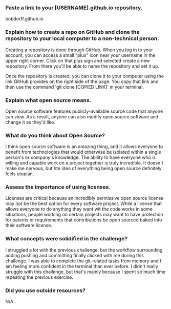 ### Paste a link to your [USERNAME].github.io repository.
bobdorff.github.io

### Explain how to create a repo on GitHub and clone the repository to your local computer to a non-technical person.

Creating a repository is done through GitHub. When you log in to your account, you can access a small "plus" icon near your username in the upper right corner. Click on that plus sign and selected create a new repository. From there you'll be able to name the repository and set it up. 

Once the repository is created, you can clone it to your computer using the link GitHub provides on the right side of the page. You copy that link and then use the command 'git clone [COPIED LINK]' in your terminal. 

### Explain what open source means.

Open source software features publicly-available source code that anyone can view. As a result, anyone can also modify open source software and change it as they'd like. 

### What do you think about Open Source?

I think open source software is an amazing thing, and it allows everyone to benefit from technologies that would otherwise be isolated within a single person's or company's knowledge. The ability to have everyone who is willing and capable work on a project together is truly incredible. It doesn't make me nervous, but hte idea of everything being open source definitely feels utopian. 

### Assess the importance of using licenses.

Licenses are critical because an incredibly permissive open source license may not be the best option for every software project. While a license that allows everyone to do anything they want wit the code works in some situations, people working on certain projects may want to have protection for patents or requirements that contributions be open sourced baked into their software license. 

### What concepts were solidified in the challenge?

I struggled a lot with the previous challenge, but the workflow surrounding adding pushing and committing finally clicked with me during this challenge. I was able to complete the git-related tasks from memory and I am feeling more confident in the terminal than ever before. I didn't really struggle with this challenge, but that's mainly because I spent so much time repeating the previous exercise.

### Did you use outside resources?
N/A